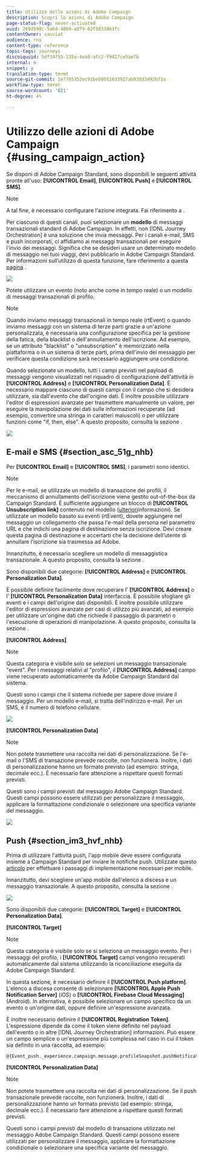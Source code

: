 ```yaml
---
title: Utilizzo delle azioni di Adobe Campaign
description: Scopri le azioni di Adobe Campaign
page-status-flag: never-activated
uuid: 269d590c-5a6d-40b9-a879-02f5033863fc
contentOwner: sauviat
audience: rns
content-type: reference
topic-tags: journeys
discoiquuid: 5df34f55-135a-4ea8-afc2-f9427ce5ae7b
internal: n
snippet: y
translation-type: tm+mt
source-git-commit: 1e7765352ec91be50b51633927ab038d3492b71a
workflow-type: tm+mt
source-wordcount: '821'
ht-degree: 4%

---
```



# Utilizzo delle azioni di Adobe Campaign {#using_campaign_action}

Se disponi di Adobe Campaign Standard, sono disponibili le seguenti attività pronte all&#39;uso: **[!UICONTROL Email]**, **[!UICONTROL Push]** e **[!UICONTROL SMS]**.

>[!NOTE]
>
>A tal fine, è necessario configurare l&#39;azione integrata. Fai riferimento a [](../action/working-with-adobe-campaign.md).

Per ciascuno di questi canali, puoi selezionare un **modello** di messaggi transazionali standard di Adobe Campaign. In effetti, non [!DNL Journey Orchestration] è una soluzione che invia messaggi. Per i canali e-mail, SMS e push incorporati, ci affidiamo ai messaggi transazionali per eseguire l&#39;invio dei messaggi. Significa che se desideri usare un determinato modello di messaggio nei tuoi viaggi, devi pubblicarlo in Adobe Campaign Standard. Per informazioni sull’utilizzo di questa funzione, fare riferimento a questa [pagina](https://docs.adobe.com/content/help/it-IT/campaign-standard/using/communication-channels/transactional-messaging/about-transactional-messaging.translate.html) .

![](../assets/journey59.png)

Potete utilizzare un evento (noto anche come in tempo reale) o un modello di messaggi transazionali di profilo.

>[!NOTE]
>
>Quando inviamo messaggi transazionali in tempo reale (rtEvent) o quando inviamo messaggi con un sistema di terze parti grazie a un&#39;azione personalizzata, è necessaria una configurazione specifica per la gestione della fatica, della blacklist o dell&#39;annullamento dell&#39;iscrizione. Ad esempio, se un attributo &quot;blacklist&quot; o &quot;unsubscription&quot; è memorizzato nella piattaforma o in un sistema di terze parti, prima dell&#39;invio del messaggio per verificare questa condizione sarà necessario aggiungere una condizione.

Quando selezionate un modello, tutti i campi previsti nel payload di messaggi vengono visualizzati nel riquadro di configurazione dell&#39;attività in **[!UICONTROL Address]** e **[!UICONTROL Personalization Data]**. È necessario mappare ciascuno di questi campi con il campo che si desidera utilizzare, sia dall&#39;evento che dall&#39;origine dati. È inoltre possibile utilizzare l&#39;editor di espressioni avanzate per trasmettere manualmente un valore, per eseguire la manipolazione dei dati sulle informazioni recuperate (ad esempio, convertire una stringa in caratteri maiuscoli) o per utilizzare funzioni come &quot;if, then, else&quot;. A questo proposito, consulta la sezione [](../expression/expressionadvanced.md).

![](../assets/journey60.png)

## E-mail e SMS {#section_asc_51g_nhb}

Per **[!UICONTROL Email]** e **[!UICONTROL SMS]**, i parametri sono identici.

>[!NOTE]
>
>Per le e-mail, se utilizzate un modello di transazione dei profili, il meccanismo di annullamento dell&#39;iscrizione viene gestito out-of-the-box da Campaign Standard. È sufficiente aggiungere un blocco di **[!UICONTROL Unsubscription link]** contenuto nel modello ([ulteriori](https://docs.adobe.com/content/help/it-IT/campaign-standard/using/communication-channels/transactional-messaging/about-transactional-messaging.translate.html)informazioni). Se utilizzate un modello basato su eventi (rtEvent), dovete aggiungere nel messaggio un collegamento che passa l&#39;e-mail della persona nel parametro URL e che indichi una pagina di destinazione senza iscrizione. Devi creare questa pagina di destinazione e accertarti che la decisione dell’utente di annullare l’iscrizione sia trasmessa ad Adobe.

Innanzitutto, è necessario scegliere un modello di messaggistica transazionale. A questo proposito, consulta la sezione [](../building-journeys/about-action-activities.md).

Sono disponibili due categorie: **[!UICONTROL Address]** e **[!UICONTROL Personalization Data]**.

È possibile definire facilmente dove recuperare l&#39; **[!UICONTROL Address]** o l&#39; **[!UICONTROL Personalization Data]** interfaccia. È possibile sfogliare gli eventi e i campi dell&#39;origine dati disponibili. È inoltre possibile utilizzare l&#39;editor di espressioni avanzate per casi di utilizzo più avanzati, ad esempio per utilizzare un&#39;origine dati che richiede il passaggio di parametri o l&#39;esecuzione di operazioni di manipolazione. A questo proposito, consulta la sezione [](../expression/expressionadvanced.md).

**[!UICONTROL Address]**

>[!NOTE]
>
>Questa categoria è visibile solo se selezioni un messaggio transazionale &quot;event&quot;. Per i messaggi relativi al &quot;profilo&quot;, il **[!UICONTROL Address]** campo viene recuperato automaticamente da Adobe Campaign Standard dal sistema.

Questi sono i campi che il sistema richiede per sapere dove inviare il messaggio. Per un modello e-mail, si tratta dell’indirizzo e-mail. Per un SMS, è il numero di telefono cellulare.

![](../assets/journey61.png)

**[!UICONTROL Personalization Data]**

>[!NOTE]
>
>Non potete trasmettere una raccolta nei dati di personalizzazione. Se l&#39;e-mail o l&#39;SMS di transazione prevede raccolte, non funzionerà. Inoltre, i dati di personalizzazione hanno un formato previsto (ad esempio: stringa, decimale ecc.). È necessario fare attenzione a rispettare questi formati previsti.

Questi sono i campi previsti dal messaggio Adobe Campaign Standard. Questi campi possono essere utilizzati per personalizzare il messaggio, applicare la formattazione condizionale o selezionare una specifica variante del messaggio.

![](../assets/journey62.png)

## Push {#section_im3_hvf_nhb}

Prima di utilizzare l&#39;attività push, l&#39;app mobile deve essere configurata insieme a Campaign Standard per inviare le notifiche push. Utilizzate questo [articolo](https://helpx.adobe.com/campaign/kb/integrate-mobile-sdk.html) per effettuare i passaggi di implementazione necessari per mobile.

Innanzitutto, devi scegliere un&#39;app mobile dall&#39;elenco a discesa e un messaggio transazionale. A questo proposito, consulta la sezione [](../building-journeys/about-action-activities.md).

![](../assets/journey62bis.png)

Sono disponibili due categorie: **[!UICONTROL Target]** e **[!UICONTROL Personalization Data]**.

**[!UICONTROL Target]**

>[!NOTE]
>
>Questa categoria è visibile solo se si seleziona un messaggio evento. Per i messaggi del profilo, i **[!UICONTROL Target]** campi vengono recuperati automaticamente dal sistema utilizzando la riconciliazione eseguita da Adobe Campaign Standard.

In questa sezione, è necessario definire il **[!UICONTROL Push platform]**. L&#39;elenco a discesa consente di selezionare **[!UICONTROL Apple Push Notification Server]** (iOS) o **[!UICONTROL Firebase Cloud Messaging]** (Android). In alternativa, è possibile selezionare un campo specifico da un evento o un&#39;origine dati, oppure definire un&#39;espressione avanzata.

È inoltre necessario definire il **[!UICONTROL Registration Token]**. L&#39;espressione dipende da come il token viene definito nel payload dell&#39;evento o in altre [!DNL Journey Orchestration] informazioni. Può essere un campo semplice o un&#39;espressione più complessa nel caso in cui il token sia definito in una raccolta, ad esempio:

```
@{Event_push._experience.campaign.message.profileSnapshot.pushNotificationTokens.first().token}
```

**[!UICONTROL Personalization Data]**

>[!NOTE]
>
>Non potete trasmettere una raccolta nei dati di personalizzazione. Se il push transazionale prevede raccolte, non funzionerà. Inoltre, i dati di personalizzazione hanno un formato previsto (ad esempio: stringa, decimale ecc.). È necessario fare attenzione a rispettare questi formati previsti.

Questi sono i campi previsti dal modello di transazione utilizzato nel messaggio Adobe Campaign Standard. Questi campi possono essere utilizzati per personalizzare il messaggio, applicare la formattazione condizionale o selezionare una specifica variante del messaggio.
